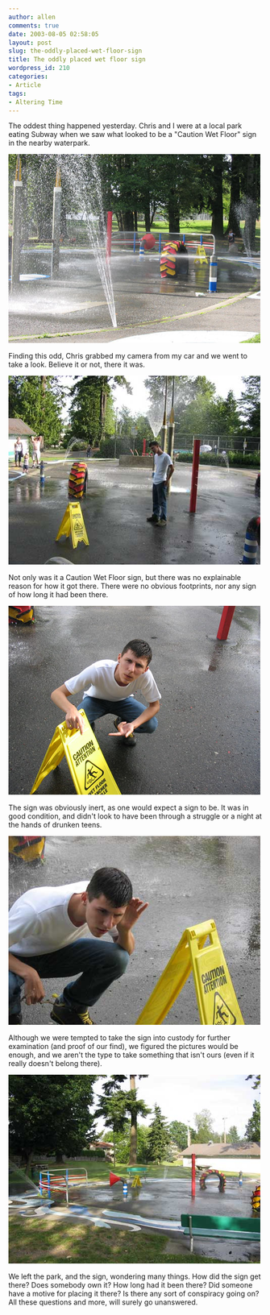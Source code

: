 ```yaml
---
author: allen
comments: true
date: 2003-08-05 02:58:05
layout: post
slug: the-oddly-placed-wet-floor-sign
title: The oddly placed wet floor sign
wordpress_id: 210
categories:
- Article
tags:
- Altering Time
---
```


The oddest thing happened yesterday. Chris and I were at a local park eating Subway when we saw what looked to be a "Caution Wet Floor" sign in the nearby waterpark.

![The waterpark at Parkside](/images/wetfloor/firstsight.jpg)

Finding this odd, Chris grabbed my camera from my car and we went to take a look. Believe it or not, there it was.

![Very odd.](/images/wetfloor/odd.jpg)

Not only was it a Caution Wet Floor sign, but there was no explainable reason for how it got there. There were no obvious footprints, nor any sign of how long it had been there.

![Can you believe this?](/images/wetfloor/lookat.jpg)

The sign was obviously inert, as one would expect a sign to be. It was in good condition, and didn't look to have been through a struggle or a night at the hands of drunken teens.

![How illogical.](/images/wetfloor/listen.jpg)

Although we were tempted to take the sign into custody for further examination (and proof of our find), we figured the pictures would be enough, and we aren't the type to take something that isn't ours (even if it really doesn't belong there).

![I guess we'll let it be...](/images/wetfloor/distance.jpg)

We left the park, and the sign, wondering many things. How did the sign get there? Does somebody own it? How long had it been there? Did someone have a motive for placing it there? Is there any sort of conspiracy going on? All these questions and more, will surely go unanswered.
